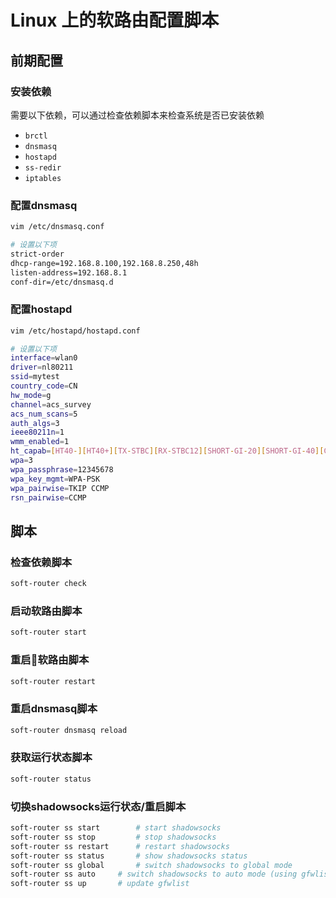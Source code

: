 # Linux 上的软路由配置脚本

## 前期配置

### 安装依赖

需要以下依赖，可以通过检查依赖脚本来检查系统是否已安装依赖

- `brctl`
- `dnsmasq`
- `hostapd`
- `ss-redir`
- `iptables`

### 配置dnsmasq

```bash
vim /etc/dnsmasq.conf

# 设置以下项
strict-order
dhcp-range=192.168.8.100,192.168.8.250,48h
listen-address=192.168.8.1
conf-dir=/etc/dnsmasq.d
```

### 配置hostapd

```bash
vim /etc/hostapd/hostapd.conf

# 设置以下项
interface=wlan0
driver=nl80211
ssid=mytest
country_code=CN
hw_mode=g
channel=acs_survey
acs_num_scans=5
auth_algs=3
ieee80211n=1
wmm_enabled=1
ht_capab=[HT40-][HT40+][TX-STBC][RX-STBC12][SHORT-GI-20][SHORT-GI-40][GF]
wpa=3
wpa_passphrase=12345678
wpa_key_mgmt=WPA-PSK
wpa_pairwise=TKIP CCMP
rsn_pairwise=CCMP
```

## 脚本

### 检查依赖脚本

```bash
soft-router check
```

### 启动软路由脚本

```bash
soft-router start
```

### 重启软路由脚本

```bash
soft-router restart
```

### 重启dnsmasq脚本

```bash
soft-router dnsmasq reload
```

### 获取运行状态脚本

```bash
soft-router status
```

### 切换shadowsocks运行状态/重启脚本

```bash
soft-router ss start		# start shadowsocks
soft-router ss stop			# stop shadowsocks
soft-router ss restart		# restart shadowsocks
soft-router ss status		# show shadowsocks status
soft-router ss global		# switch shadowsocks to global mode
soft-router ss auto		# switch shadowsocks to auto mode (using gfwlist)
soft-router ss up		# update gfwlist
```
